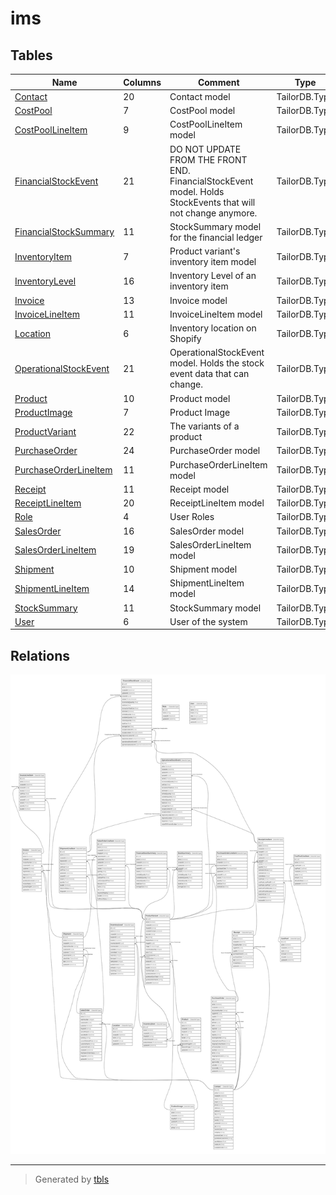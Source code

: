 # ims

## Tables

| Name | Columns | Comment | Type |
| ---- | ------- | ------- | ---- |
| [Contact](Contact.md) | 20 | Contact model | TailorDB.Type |
| [CostPool](CostPool.md) | 7 | CostPool model | TailorDB.Type |
| [CostPoolLineItem](CostPoolLineItem.md) | 9 | CostPoolLineItem model | TailorDB.Type |
| [FinancialStockEvent](FinancialStockEvent.md) | 21 | DO NOT UPDATE FROM THE FRONT END. FinancialStockEvent model. Holds StockEvents that will not change anymore. | TailorDB.Type |
| [FinancialStockSummary](FinancialStockSummary.md) | 11 | StockSummary model for the financial ledger | TailorDB.Type |
| [InventoryItem](InventoryItem.md) | 7 | Product variant's inventory item model | TailorDB.Type |
| [InventoryLevel](InventoryLevel.md) | 16 | Inventory Level of an inventory item | TailorDB.Type |
| [Invoice](Invoice.md) | 13 | Invoice model | TailorDB.Type |
| [InvoiceLineItem](InvoiceLineItem.md) | 11 | InvoiceLineItem model | TailorDB.Type |
| [Location](Location.md) | 6 | Inventory location on Shopify | TailorDB.Type |
| [OperationalStockEvent](OperationalStockEvent.md) | 21 | OperationalStockEvent model. Holds the stock event data that can change. | TailorDB.Type |
| [Product](Product.md) | 10 | Product model | TailorDB.Type |
| [ProductImage](ProductImage.md) | 7 | Product Image | TailorDB.Type |
| [ProductVariant](ProductVariant.md) | 22 | The variants of a product | TailorDB.Type |
| [PurchaseOrder](PurchaseOrder.md) | 24 | PurchaseOrder model | TailorDB.Type |
| [PurchaseOrderLineItem](PurchaseOrderLineItem.md) | 11 | PurchaseOrderLineItem model | TailorDB.Type |
| [Receipt](Receipt.md) | 11 | Receipt model | TailorDB.Type |
| [ReceiptLineItem](ReceiptLineItem.md) | 20 | ReceiptLineItem model | TailorDB.Type |
| [Role](Role.md) | 4 | User Roles | TailorDB.Type |
| [SalesOrder](SalesOrder.md) | 16 | SalesOrder model | TailorDB.Type |
| [SalesOrderLineItem](SalesOrderLineItem.md) | 19 | SalesOrderLineItem model | TailorDB.Type |
| [Shipment](Shipment.md) | 10 | Shipment model | TailorDB.Type |
| [ShipmentLineItem](ShipmentLineItem.md) | 14 | ShipmentLineItem model | TailorDB.Type |
| [StockSummary](StockSummary.md) | 11 | StockSummary model | TailorDB.Type |
| [User](User.md) | 6 | User of the system | TailorDB.Type |

## Relations

![er](schema.svg)

---

> Generated by [tbls](https://github.com/k1LoW/tbls)
